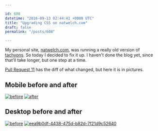 ```yaml
---

id: 608
datetime: "2016-09-13 02:44:41 +0000 UTC"
title: "Upgrading CSS on natwelch.com"
draft: false
permalink: "/posts/608"

---
```


My personal site, [natwelch.com](https://natwelch.com), was running a really old version of [tachyons](http://tachyons.io/). So today I decided to fix it up. I haven't done the blog yet, since that'll take longer,  but one step at a time.

[Pull Request 11](https://github.com/icco/natwelch.com/pull/11) has the diff of what changed, but here it is in pictures.

## Mobile before and after

<a href="https://cloud.githubusercontent.com/assets/20201/18459580/cdc78488-7938-11e6-9b48-656e8670715b.png" target="_blank"><img src="https://cloud.githubusercontent.com/assets/20201/18459580/cdc78488-7938-11e6-9b48-656e8670715b.png" alt="before" style="max-width:40%!;(MISSING) vertical-align: top;"></a>
<a href="https://cloud.githubusercontent.com/assets/20201/18459587/d90e9a02-7938-11e6-98e1-6e6e018e9958.png" target="_blank"><img src="https://cloud.githubusercontent.com/assets/20201/18459587/d90e9a02-7938-11e6-98e1-6e6e018e9958.png" alt="after" style="max-width:40%!;(MISSING) vertical-align: top;"></a>

## Desktop before and after

<a href="https://cloud.githubusercontent.com/assets/20201/18459581/cdcb595a-7938-11e6-91af-3c5994f37aa3.png" target="_blank"><img src="https://cloud.githubusercontent.com/assets/20201/18459581/cdcb595a-7938-11e6-91af-3c5994f37aa3.png" alt="before" style="max-width:40%!;(MISSING) vertical-align: top;"></a>
<a href="https://cloud.githubusercontent.com/assets/20201/18459588/d91071ce-7938-11e6-836c-27763deaae4b.png" target="_blank"><img src="https://cloud.githubusercontent.com/assets/20201/18459588/d91071ce-7938-11e6-836c-27763deaae4b.png" alt="eea9b0df-4438-475d-b82d-7f21d9c52640" style="max-width:40%!;(MISSING) vertical-align: top;"></a>
